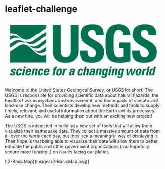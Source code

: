 # leaflet-challenge

![1-Logo](Images/1-Logo.png)

Welcome to the United States Geological Survey, or USGS for short! The USGS is responsible for providing scientific data about natural hazards, 
the health of our ecosystems and environment; and the impacts of climate and land-use change. Their scientists develop new methods and tools to 
supply timely, relevant, and useful information about the Earth and its processes. As a new hire, you will be helping them out with an exciting 
new project!

The USGS is interested in building a new set of tools that will allow them visualize their earthquake data. They collect a massive amount of data from all over the world each day, but they lack a meaningful way of displaying it. Their hope is that being able to visualize their data will allow them to better educate the public and other government organizations (and hopefully secure more funding..) on issues facing our planet.

![2-BasicMap}(Images/2-BasicMap.png)]